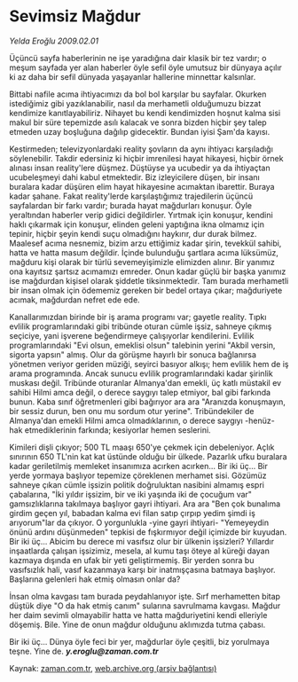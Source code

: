 # Sevimsiz Mağdur

*Yelda Eroğlu 2009.02.01*

<tr><td class="metin" colspan="2" style="padding-top: 20px; padding-left: 5px; ">Üçüncü sayfa haberlerinin ne işe yaradığına dair klasik bir tez vardır; o meşum sayfada yer alan haberler öyle sefil öyle umutsuz bir dünyaya açılır ki az daha bir sefil dünyada yaşayanlar hallerine minnettar kalsınlar.</td></tr><tr><td class="metin" colspan="2" style="padding-top: 20px; padding-left: 5px; "><p>Bittabi nafile acıma ihtiyacımızı da bol bol karşılar bu sayfalar. Okurken istediğimiz gibi yazıklanabilir, nasıl da merhametli olduğumuzu bizzat kendimize kanıtlayabiliriz. Nihayet bu kendi kendimizden hoşnut kalma sisi makul bir süre tepemizde asılı kalacak ve sonra bizden hiçbir şey talep etmeden uzay boşluğuna dağılıp gidecektir. Bundan iyisi Şam'da kayısı.
<p>Kestirmeden; televizyonlardaki reality şovların da aynı ihtiyacı karşıladığı söylenebilir. Takdir edersiniz ki hiçbir imrenilesi hayat hikayesi, hiçbir örnek alınası insan reality'lere düşmez. Düştüyse ya ucubedir ya da ihtiyaçtan ucubeleşmeyi dahi kabul etmektedir. Biz izleyicilere düşen, bir insanı buralara kadar düşüren elim hayat hikayesine acımaktan ibarettir. Buraya kadar şahane. Fakat reality'lerde karşılaştığımız trajedilerin üçüncü sayfalardan bir farkı vardır; burada hayat mağdurları konuşur. Öyle yeraltından haberler verip gidici değildirler. Yırtmak için konuşur, kendini haklı çıkarmak için konuşur, elinden geleni yaptığına ikna olmamız için tepinir, hiçbir şeyin kendi suçu olmadığını haykırır, dur durak bilmez. Maalesef acıma nesnemiz, bizim arzu ettiğimiz kadar şirin, tevekkül sahibi, hatta ve hatta masum değildir. İçinde bulunduğu şartlara acıma lüksümüz, mağduru kişi olarak bir türlü sevemeyişimizle elimizden alınır. Bir yanımız ona kayıtsız şartsız acımamızı emreder. Onun kadar güçlü bir başka yanımız ise mağdurdan kişisel olarak şiddetle tiksinmektedir. Tam burada merhametli bir insan olmak için ödememiz gereken bir bedel ortaya çıkar; mağduriyete acımak, mağdurdan nefret ede ede.
<p>Kanallarımızdan birinde bir iş arama programı var; gayetle reality. Tıpkı evlilik programlarındaki gibi tribünde oturan cümle işsiz, sahneye çıkmış seçiciye, yani işverene beğendirmeye çalışıyorlar kendilerini. Evlilik programlarındaki "Evi olsun, emeklisi olsun" talebinin yerini "Akbil versin, sigorta yapsın" almış. Olur da görüşme hayırlı bir sonuca bağlanırsa yönetmen veriyor geriden müziği, seyirci basıyor alkışı; hem evlilik hem de iş arama programında. Ancak sunucu evlilik programlarındaki kadar şirinlik muskası değil. Tribünde oturanlar Almanya'dan emekli, üç katlı müstakil ev sahibi Hilmi amca değil, o derece saygıyı talep etmiyor, bal gibi farkında bunun. Kaba sınıf öğretmenleri gibi bağırıyor ara ara "Aranızda konuşmayın, bir sessiz durun, ben onu mu sordum otur yerine". Tribündekiler de Almanya'dan emekli Hilmi amca olmadıklarının, o derece saygıyı -henüz- hak etmediklerinin farkında; kesiyorlar hemen seslerini.
<p>Kimileri dişli çıkıyor; 500 TL maaşı 650'ye çekmek için debeleniyor. Açlık sınırının 650 TL'nin kat kat üstünde olduğu bir ülkede. Pazarlık ufku buralara kadar geriletilmiş memleket insanımıza acırken acırken... Bir iki üç... Bir yerde yormaya başlıyor tepemize çöreklenen merhamet sisi. Gözümüz sahneye çıkan cümle işsizin politik doğruluktan nasibini almamış espri çabalarına, "İki yıldır işsizim, bir ve iki yaşında iki de çocuğum var" gamsızlıklarına takılmaya başlıyor gayri ihtiyari. Ara ara "Ben çok bunalıma girdim geçen yıl, babadan kalma evi filan satıp çırpıp yedim şimdi iş arıyorum"lar da çıkıyor. O yorgunlukla -yine gayri ihtiyari- "Yemeyeydin önünü ardını düşünmeden" tepkisi de fışkırmıyor değil içimizde bir kuyudan. Bir iki üç... Abicim bu derece mi vasıfsız olur bir ülkenin işsizleri? Yıllardır inşaatlarda çalışan işsizimiz, mesela, al kumu taşı öteye al küreği dayan kazmaya dışında en ufak bir yeti geliştirmemiş. Bir yerden sonra bu vasıfsızlık hali, vasıf kazanmaya karşı bir inatmışçasına batmaya başlıyor. Başlarına gelenleri hak etmiş olmasın onlar da?
<p>İnsan olma kavgası tam burada peydahlanıyor işte. Sırf merhametten bitap düştük diye "O da hak etmiş canım" sularına savrulmama kavgası. Mağdur her daim sevimli olmayabilir hatta ve hatta mağduriyetini kendi elleriyle döşemiş. Bile. Yine de onun mağdur olduğunu aklımızda tutma çabası.
<p>Bir iki üç... Dünya öyle feci bir yer, mağdurlar öyle çeşitli, biz yorulmaya teşne. Yine de. <i><b>y.eroglu@zaman.com.tr</b></i><br/></p></p></p></p></p></p></td></tr>

Kaynak: [zaman.com.tr](http://zaman.com.tr/yazar.do?yazino=810199), [web.archive.org (arşiv bağlantısı)](http://web.archive.org/web/20100214160043/http://www.zaman.com.tr:80/yazar.do?yazino=810199)
